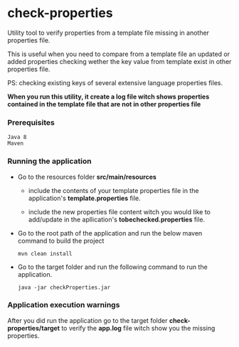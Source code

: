 # check-properties

Utility tool to verify properties from a template file missing in another properties file.

This is useful when you need to compare from a template file an updated or added properties checking wether the key value from template exist in other properties file. 

PS: checking existing keys of several extensive language properties files.

**When you run this utility, it create a log file witch shows properties contained in the template file that are not in other properties file**

### Prerequisites
```
Java 8
Maven
```
### Running the application
 - Go to the resources folder **src/main/resources** 
   
   - include the contents of your template properties file in the application's **template.properties** file.
   
   - include the new properties file content witch you would like to add/update in the apllication's **tobechecked.properties** file.
 
 - Go to the root path of the application and run the below maven command to build the project
    ```
    mvn clean install
    ```
 
 - Go to the target folder and run the following command to run the application.
    ```
    java -jar checkProperties.jar
    ```
   
### Application execution warnings

  After you did run the application go to the target folder **check-properties/target** to verify the **app.log** file witch show you the missing properties.
